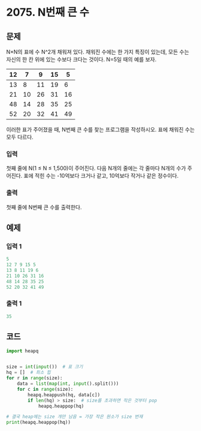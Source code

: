 # 2075. N번째 큰 수

## 문제

N×N의 표에 수 N^2개 채워져 있다. 채워진 수에는 한 가지 특징이 있는데, 모든 수는 자신의 한 칸 위에 있는 수보다 크다는 것이다. N=5일 때의 예를 보자.

| 12   | 7    | 9    | 15   | 5    |
| ---- | ---- | ---- | ---- | ---- |
| 13   | 8    | 11   | 19   | 6    |
| 21   | 10   | 26   | 31   | 16   |
| 48   | 14   | 28   | 35   | 25   |
| 52   | 20   | 32   | 41   | 49   |

이러한 표가 주어졌을 때, N번째 큰 수를 찾는 프로그램을 작성하시오. 표에 채워진 수는 모두 다르다.



### 입력

첫째 줄에 N(1 ≤ N ≤ 1,500)이 주어진다. 다음 N개의 줄에는 각 줄마다 N개의 수가 주어진다. 표에 적힌 수는 -10억보다 크거나 같고, 10억보다 작거나 같은 정수이다.

### 출력

첫째 줄에 N번째 큰 수를 출력한다.





## 예제

### 입력 1

```python
5
12 7 9 15 5
13 8 11 19 6
21 10 26 31 16
48 14 28 35 25
52 20 32 41 49
```

### 출력 1

```python
35
```





## 코드

```python
import heapq


size = int(input())  # 표 크기
hq = []  # 최소 힙
for r in range(size):
    data = list(map(int, input().split()))
    for c in range(size):
        heapq.heappush(hq, data[c])
        if len(hq) > size:  # size를 초과하면 작은 것부터 pop
            heapq.heappop(hq)

# 결국 heap에는 size 개만 남음 = 가장 작은 원소가 size 번재
print(heapq.heappop(hq))
```













